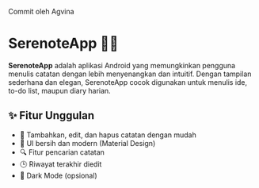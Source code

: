 ﻿Commit oleh Agvina
# SerenoteApp 🎵📝

**SerenoteApp** adalah aplikasi Android yang memungkinkan pengguna menulis catatan dengan lebih menyenangkan dan intuitif. Dengan tampilan sederhana dan elegan, SerenoteApp cocok digunakan untuk menulis ide, to-do list, maupun diary harian.

## ✨ Fitur Unggulan

- 📌 Tambahkan, edit, dan hapus catatan dengan mudah
- 🎨 UI bersih dan modern (Material Design)
- 🔍 Fitur pencarian catatan
- 🕒 Riwayat terakhir diedit
- 🌙 Dark Mode (opsional)
